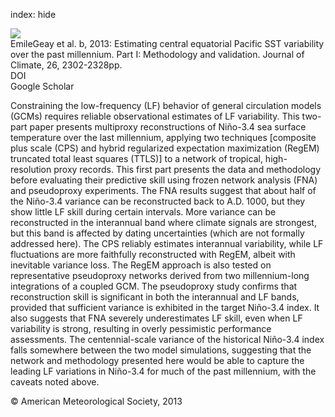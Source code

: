 index: hide

<div class="Citation">
    <div class="Citation-thumb CitationThumb-linked"  data-href="https://doi.org/10.1175/jcli-d-11-00510.1">
      <img src="https://static.claimspace.cloud/climate-study-static/refs/thumbs/5/EmileGeay_et_al_2013b-thumb.png" />
    </div>

  <div class="Citation-body">
    <div class="Citation-text">EmileGeay et al. b, 2013: Estimating central equatorial Pacific SST variability over the past millennium. Part I: Methodology and validation. <span class="Article-journal">Journal of Climate, </span><span class="Article-volume">26, </span>2302-2328pp.</div>
    <div class="Citation-links">
      <div class="CitationLink" data-href="https://doi.org/10.1175/jcli-d-11-00510.1">
        <div class="CitationLink-icon CitationLink-Doi"></div>
        <div class="CitationLink-text">DOI</div>
      </div>
      <div class="CitationLink" data-href="https://scholar.google.com/scholar?q=10.1175/jcli-d-11-00510.1">
        <div class="CitationLink-icon CitationLink-Scholar"></div>
        <div class="CitationLink-text">Google Scholar</div>
      </div>
    </div>
  </div>
</div>

Constraining the low-frequency (LF) behavior of general circulation models (GCMs) requires reliable observational estimates of LF variability. This two-part paper presents multiproxy reconstructions of Niño-3.4 sea surface temperature over the last millennium, applying two techniques [composite plus scale (CPS) and hybrid regularized expectation maximization (RegEM) truncated total least squares (TTLS)] to a network of tropical, high-resolution proxy records. This first part presents the data and methodology before evaluating their predictive skill using frozen network analysis (FNA) and pseudoproxy experiments. The FNA results suggest that about half of the Niño-3.4 variance can be reconstructed back to A.D. 1000, but they show little LF skill during certain intervals. More variance can be reconstructed in the interannual band where climate signals are strongest, but this band is affected by dating uncertainties (which are not formally addressed here). The CPS reliably estimates interannual variability, while LF fluctuations are more faithfully reconstructed with RegEM, albeit with inevitable variance loss. The RegEM approach is also tested on representative pseudoproxy networks derived from two millennium-long integrations of a coupled GCM. The pseudoproxy study confirms that reconstruction skill is significant in both the interannual and LF bands, provided that sufficient variance is exhibited in the target Niño-3.4 index. It also suggests that FNA severely underestimates LF skill, even when LF variability is strong, resulting in overly pessimistic performance assessments. The centennial-scale variance of the historical Niño-3.4 index falls somewhere between the two model simulations, suggesting that the network and methodology presented here would be able to capture the leading LF variations in Niño-3.4 for much of the past millennium, with the caveats noted above.

<div class="Citation-copy">
&copy; American Meteorological Society, 2013
</div>